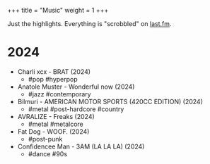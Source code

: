 +++
title = "Music"
weight = 1
+++

Just the highlights. Everything is "scrobbled" on [last.fm](https://www.last.fm/user/pantstown).

# 2024

- Charli xcx - BRAT (2024)
  - #pop #hyperpop
- Anatole Muster - Wonderful now (2024)
  - #jazz #contemporary
- Bilmuri - AMERICAN MOTOR SPORTS (420CC EDITION) (2024)
  - #metal #post-hardcore #country
- AVRALIZE - Freaks (2024)
  - #metal #metalcore
- Fat Dog - WOOF. (2024)
  - #post-punk
- Confidencee Man - 3AM (LA LA LA) (2024)
  - #dance #90s
